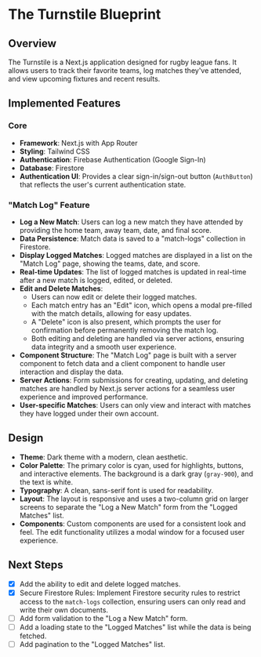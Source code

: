 
# The Turnstile Blueprint

## Overview

The Turnstile is a Next.js application designed for rugby league fans. It allows users to track their favorite teams, log matches they've attended, and view upcoming fixtures and recent results.

## Implemented Features

### Core

*   **Framework**: Next.js with App Router
*   **Styling**: Tailwind CSS
*   **Authentication**: Firebase Authentication (Google Sign-In)
*   **Database**: Firestore
*   **Authentication UI**: Provides a clear sign-in/sign-out button (`AuthButton`) that reflects the user's current authentication state.

### "Match Log" Feature

*   **Log a New Match**: Users can log a new match they have attended by providing the home team, away team, date, and final score.
*   **Data Persistence**: Match data is saved to a "match-logs" collection in Firestore.
*   **Display Logged Matches**: Logged matches are displayed in a list on the "Match Log" page, showing the teams, date, and score.
*   **Real-time Updates**: The list of logged matches is updated in real-time after a new match is logged, edited, or deleted.
*   **Edit and Delete Matches**:
    *   Users can now edit or delete their logged matches.
    *   Each match entry has an "Edit" icon, which opens a modal pre-filled with the match details, allowing for easy updates.
    *   A "Delete" icon is also present, which prompts the user for confirmation before permanently removing the match log.
    *   Both editing and deleting are handled via server actions, ensuring data integrity and a smooth user experience.
*   **Component Structure**: The "Match Log" page is built with a server component to fetch data and a client component to handle user interaction and display the data.
*   **Server Actions**: Form submissions for creating, updating, and deleting matches are handled by Next.js server actions for a seamless user experience and improved performance.
*   **User-specific Matches**: Users can only view and interact with matches they have logged under their own account.

## Design

*   **Theme**: Dark theme with a modern, clean aesthetic.
*   **Color Palette**: The primary color is cyan, used for highlights, buttons, and interactive elements. The background is a dark gray (`gray-900`), and the text is white.
*   **Typography**: A clean, sans-serif font is used for readability.
*   **Layout**: The layout is responsive and uses a two-column grid on larger screens to separate the "Log a New Match" form from the "Logged Matches" list.
*   **Components**: Custom components are used for a consistent look and feel. The edit functionality utilizes a modal window for a focused user experience.

## Next Steps

*   [X] Add the ability to edit and delete logged matches.
*   [X] Secure Firestore Rules: Implement Firestore security rules to restrict access to the `match-logs` collection, ensuring users can only read and write their own documents.
*   [ ] Add form validation to the "Log a New Match" form.
*   [ ] Add a loading state to the "Logged Matches" list while the data is being fetched.
*   [ ] Add pagination to the "Logged Matches" list.
